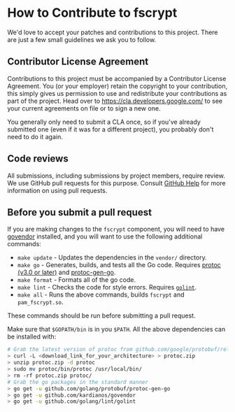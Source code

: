 # How to Contribute to fscrypt

We'd love to accept your patches and contributions to this project. There are
just a few small guidelines we ask you to follow.

## Contributor License Agreement

Contributions to this project must be accompanied by a Contributor License
Agreement. You (or your employer) retain the copyright to your contribution,
this simply gives us permission to use and redistribute your contributions as
part of the project. Head over to <https://cla.developers.google.com/> to see
your current agreements on file or to sign a new one.

You generally only need to submit a CLA once, so if you've already submitted one
(even if it was for a different project), you probably don't need to do it
again.

## Code reviews

All submissions, including submissions by project members, require review. We
use GitHub pull requests for this purpose. Consult
[GitHub Help](https://help.github.com/articles/about-pull-requests/) for more
information on using pull requests.

## Before you submit a pull request

If you are making changes to the `fscrypt` component, you will need to have
[govendor](https://github.com/kardianos/govendor) installed, and you will want
to use the following additional commands:
*   `make update` - Updates the dependencies in the `vendor/` directory.
*   `make go` - Generates, builds, and tests all the Go code. Requires
    [protoc (v3.0 or later)](https://github.com/google/protobuf/releases) and
    [protoc-gen-go](https://github.com/golang/protobuf).
*   `make format` - Formats all of the go code.
*   `make lint` - Checks the code for style errors. Requires
    [`golint`](https://github.com/golang/lint).
*   `make all` - Runs the above commands, builds `fscrypt` and `pam_fscrypt.so`.

These commands should be run before submitting a pull request.

Make sure that `$GOPATH/bin` is in you `$PATH`. All the above dependencies can
be installed with:
``` bash
# Grab the latest version of protoc from github.com/google/protobuf/releases
> curl -L <download_link_for_your_architecture> > protoc.zip
> unzip protoc.zip -d protoc
> sudo mv protoc/bin/protoc /usr/local/bin/
> rm -rf protoc.zip protoc/
# Grab the go packages in the standard manner
> go get -u github.com/golang/protobuf/protoc-gen-go
> go get -u github.com/kardianos/govendor
> go get -u github.com/golang/lint/golint
```
